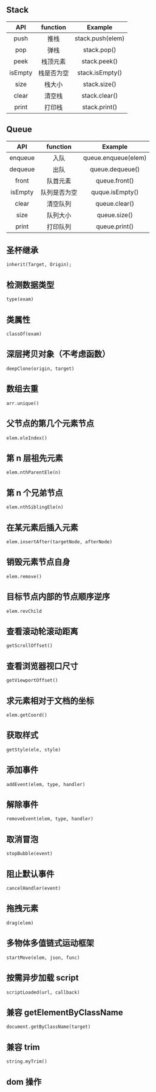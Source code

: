 ## Stack

|   API   |  function  |     Example      |
| :-----: | :--------: | :--------------: |
|  push   |    推栈    | stack.push(elem) |
|   pop   |    弹栈    |   stack.pop()    |
|  peek   |  栈顶元素  |   stack.peek()   |
| isEmpty | 栈是否为空 | stack.isEmpty()  |
|  size   |   栈大小   |   stack.size()   |
|  clear  |   清空栈   |  stack.clear()   |
|  print  |   打印栈   |  stack.print()   |

## Queue

|   API   |   function   |       Example       |
| :-----: | :----------: | :-----------------: |
| enqueue |     入队     | queue.enqueue(elem) |
| dequeue |     出队     |   queue.dequeue()   |
|  front  |   队首元素   |    queue.front()    |
| isEmpty | 队列是否为空 |   quque.isEmpty()   |
|  clear  |   清空队列   |    queue.clear()    |
|  size   |   队列大小   |    queue.size()     |
|  print  |   打印队列   |    queue.print()    |

## 圣杯继承

`inherit(Target, Origin);`

## 检测数据类型

`type(exam)`

## 类属性

`classOf(exam)`

## 深层拷贝对象（不考虑函数）

`deepClone(origin, target)`

## 数组去重

`arr.unique()`

## 父节点的第几个元素节点

`elem.eleIndex()`

## 第 n 层祖先元素

`elem.nthParentEle(n)`

## 第 n 个兄弟节点

`elem.nthSiblingEle(n)`

## 在某元素后插入元素

`elem.insertAfter(targetNode, afterNode)`

## 销毁元素节点自身

`elem.remove()`

## 目标节点内部的节点顺序逆序

`elem.revChild`

## 查看滚动轮滚动距离

`getScrollOffset()`

## 查看浏览器视口尺寸

`getViewportOffset()`

## 求元素相对于文档的坐标

`elem.getCoord()`

## 获取样式

`getStyle(ele, style)`

## 添加事件

`addEvent(elem, type, handler)`

## 解除事件

`removeEvent(elem, type, handler)`

## 取消冒泡

`stopBubble(event)`

## 阻止默认事件

`cancelHandler(event)`

## 拖拽元素

`drag(elem)`

## 多物体多值链式运动框架

`startMove(elem, json, func)`

## 按需异步加载 script

`scriptLoaded(url, callback)`

## 兼容 getElementByClassName

`document.getByClassName(target)`

## 兼容 trim

`string.myTrim()`

## dom 操作
